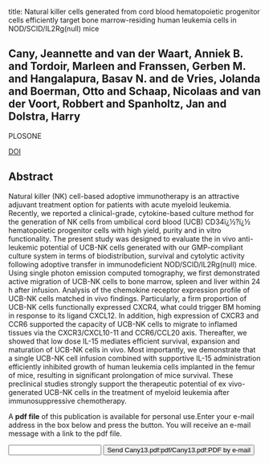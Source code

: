title: Natural killer cells generated from cord blood hematopoietic progenitor cells efficiently target bone marrow-residing human leukemia cells in NOD/SCID/IL2Rg(null) mice

## Cany, Jeannette and van der Waart, Anniek B. and Tordoir, Marleen and Franssen, Gerben M. and Hangalapura, Basav N. and de Vries, Jolanda and Boerman, Otto and Schaap, Nicolaas and van der Voort, Robbert and Spanholtz, Jan and Dolstra, Harry
PLOSONE

<a href="https://doi.org/10.1371/journal.pone.0064384">DOI</a>

## Abstract
Natural killer (NK) cell-based adoptive immunotherapy is an attractive adjuvant treatment option for patients with acute myeloid leukemia. Recently, we reported a clinical-grade, cytokine-based culture method for the generation of NK cells from umbilical cord blood (UCB) CD34ï¿½?ï¿½ hematopoietic progenitor cells with high yield, purity and in vitro functionality. The present study was designed to evaluate the in vivo anti-leukemic potential of UCB-NK cells generated with our GMP-compliant culture system in terms of biodistribution, survival and cytolytic activity following adoptive transfer in immunodeficient NOD/SCID/IL2Rg(null) mice. Using single photon emission computed tomography, we first demonstrated active migration of UCB-NK cells to bone marrow, spleen and liver within 24 h after infusion. Analysis of the chemokine receptor expression profile of UCB-NK cells matched in vivo findings. Particularly, a firm proportion of UCB-NK cells functionally expressed CXCR4, what could trigger BM homing in response to its ligand CXCL12. In addition, high expression of CXCR3 and CCR6 supported the capacity of UCB-NK cells to migrate to inflamed tissues via the CXCR3/CXCL10-11 and CCR6/CCL20 axis. Thereafter, we showed that low dose IL-15 mediates efficient survival, expansion and maturation of UCB-NK cells in vivo. Most importantly, we demonstrate that a single UCB-NK cell infusion combined with supportive IL-15 administration efficiently inhibited growth of human leukemia cells implanted in the femur of mice, resulting in significant prolongation of mice survival. These preclinical studies strongly support the therapeutic potential of ex vivo-generated UCB-NK cells in the treatment of myeloid leukemia after immunosuppressive chemotherapy.

A <b>pdf file</b> of this publication is available for personal use.Enter your e-mail address in the box below and press the button. You will receive an e-mail message with a link to the pdf file.
<form action="sender.php">  <input type="text" name="email">  <input type="submit" value="Send Cany13.pdf:pdf/Cany13.pdf:PDF by e-mail"></form>